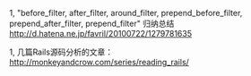 1, "before_filter, after_filter, around_filter, prepend_before_filter, prepend_after_filter, prepend_filter" 归纳总结
   http://d.hatena.ne.jp/favril/20100722/1279781635

1, 几篇Rails源码分析的文章： http://monkeyandcrow.com/series/reading_rails/

